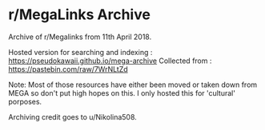 # r/MegaLinks Archive

Archive of r/Megalinks from 11th April 2018.

Hosted version for searching and indexing : https://pseudokawaii.github.io/mega-archive
Collected from : https://pastebin.com/raw/7WrNLtZd

Note: Most of those resources have either been moved or taken down from MEGA so don't put high hopes on this. I only hosted this for 'cultural' porposes.

Archiving credit goes to u/Nikolina508.
